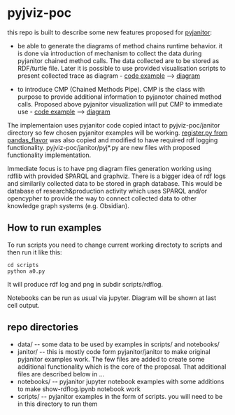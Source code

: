# pyjviz-poc

this repo is built to describe some new features proposed for [pyjanitor](https://github.com/pyjanitor-devs/pyjanitor):

- be able to generate the diagrams of method chains runtime behavior. it is done via introduction of mechanism to collect the data during pyjanitor chained method calls. The data collected are to be stored as RDF/turtle file. Later it is possible to use provided visualisation scripts to present collected trace as diagram - [code example](https://github.com/asmirnov69/pyjviz-poc/blob/main/scripts/dirty-clean.py) --> [diagram](https://github.com/asmirnov69/pyjviz-poc/blob/main/scripts/rdflog/dirty-clean.ttl.dot.png)

- to introduce CMP (Chained Methods Pipe). CMP is the class with purpose to provide additional information to pyjanotor chained method calls. Proposed above pyjanitor visualization will put CMP to immediate use - [code example](https://github.com/asmirnov69/pyjviz-poc/blob/main/scripts/conditional_join_w_cmp.py) --> [diagram](https://github.com/asmirnov69/pyjviz-poc/blob/main/scripts/rdflog/conditional_join_w_cmp.ttl.dot.png)

The implementaion uses pyjanitor code copied intact to pyjviz-poc/janitor directory so few chosen pyjanitor examples will be working.
[register.py from pandas_flavor](https://github.com/Zsailer/pandas_flavor/blob/master/pandas_flavor/register.py) was also copied and modified to have required rdf logging functionality.
pyjviz-poc/janitor/pyj*.py are new files with proposed functionality implementation.

Immediate focus is to have png diagram files generation working using rdflib with provided SPARQL and graphviz. There is a bigger idea of rdf logs and similarily collected data to be stored in graph database. This would be database of research&production activity which uses SPARQL and/or opencypher to provide the way to connect collected data to other knowledge graph systems (e.g. Obsidian).

## How to run examples

To run scripts you need to change current working directoty to scripts and then run it like this:

```
cd scripts
python a0.py
```

It will produce rdf log and png in subdir scripts/rdflog.

Notebooks can be run as usual via jupyter. Diagram will be shown at last cell output.

## repo directories

- data/ -- some data to be used by examples in scripts/ and notebooks/
- janitor/ -- this is mostly code form pyjanitor/janitor to make original pyjanitor examples work. The few files are added to create some additional functionality which is the core of the proposal. That additional files are described below in ...
- notebooks/ -- pyjanitor jupyter notebook examples with some additions to make show-rdflog.ipynb notebook work
- scripts/ -- pyjanitor examples in the form of scripts. you will need to be in this directory to run them

